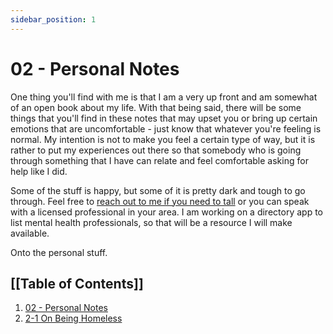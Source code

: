 ```yaml
---
sidebar_position: 1
---
```

# 02 - Personal Notes

One thing you'll find with me is that I am a very up front 
and am somewhat of an open book about my life. With that being said, there 
will be some things that you'll find in these notes that may upset you or 
bring up certain emotions that are uncomfortable - just know that whatever 
you're feeling is normal. My intention is not to make you feel a certain 
type of way, but it is rather to put my experiences out there so that 
somebody who is going through something that I have can relate and feel 
comfortable asking for help like I did. 

Some of the stuff is happy, but some of it is pretty dark and tough to go 
through. Feel free to [reach out to me if you need to tall](/contact) or you 
can speak with a licensed professional in your area. I am working on a 
directory app to list mental health professionals, so that will be a 
resource I will make available. 

Onto the personal stuff.

## [[Table of Contents]]
1. [02 - Personal Notes](/docs-notes/02-personal-notes)
2. [2-1 On Being Homeless](/docs-notes/02-personal-notes/2-1-on-being-homeless.md)